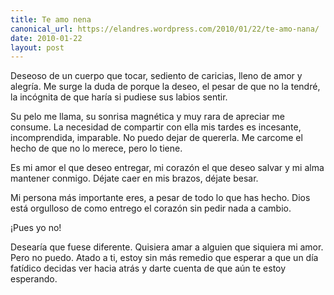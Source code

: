 ```yaml
---
title: Te amo nena
canonical_url: https://elandres.wordpress.com/2010/01/22/te-amo-nana/
date: 2010-01-22
layout: post
---
```


Deseoso de un cuerpo que tocar, sediento de caricias, lleno de amor y alegría. Me surge la duda de porque la deseo, el pesar de que no la tendré, la incógnita de que haría si pudiese sus labios sentir.

<!--more-->

Su pelo me llama, su sonrisa magnética y muy rara de apreciar me consume. La necesidad de compartir con ella mis tardes es incesante, incomprendida, imparable. No puedo dejar de quererla. Me carcome el hecho de que no lo merece, pero lo tiene.

Es mi amor el que deseo entregar, mi corazón el que deseo salvar y mi alma mantener conmigo. Déjate caer en mis brazos, déjate besar.

Mi persona más importante eres, a pesar de todo lo que has hecho. Dios está orgulloso de como entrego el corazón sin pedir nada a cambio.

¡Pues yo no!

Desearía que fuese diferente. Quisiera amar a alguien que siquiera mi amor. Pero no puedo. Atado a ti, estoy sin más remedio que esperar a que un día fatídico decidas ver hacia atrás y darte cuenta de que aún te estoy esperando.
